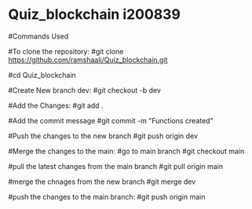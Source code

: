 # Quiz_blockchain i200839
#Commands Used

#To clone the repository:
#git clone https://github.com/ramshaali/Quiz_blockchain.git

#cd Quiz_blockchain

#Create New branch dev:
#git checkout -b dev


#Add the Changes:
#git add .

#Add the commit message
#git commit -m "Functions created"

#Push the changes to the new branch
#git push origin dev


#Merge the changes to the main:
#go to main branch
#git checkout main

#pull the latest changes from the main branch 
#git pull origin main

#merge the chnages from the new branch
#git merge dev


#push the changes to the main branch:
#git push origin main

